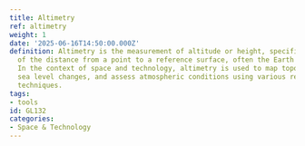```yaml
---
title: Altimetry
ref: altimetry
weight: 1
date: '2025-06-16T14:50:00.000Z'
definition: Altimetry is the measurement of altitude or height, specifically the measurement
  of the distance from a point to a reference surface, often the Earth's surface.
  In the context of space and technology, altimetry is used to map topography, monitor
  sea level changes, and assess atmospheric conditions using various remote sensing
  techniques.
tags:
- tools
id: GL132
categories:
- Space & Technology
---
```


